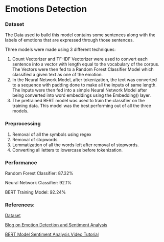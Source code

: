 # Emotions Detection

### Dataset

The Data used to build this model contains some sentences along with the labels of emotions that are expressed through those sentences.

Three models were made using 3 different techniques:

1. Count Vectorizer and TF-IDF Vectorizer were used to convert each sentence into a vector with length equal to the vocabulary of the corpus. The Vectors were then fed to a Random Forest Classifier Model which classified a given text as one of the emotion. 
2. In the Neural Network Model, after tokenization, the text was converted to a sequence with padding done to make all the inputs of same length. The Inputs were then fed into a simple Neural Network Model after being converted into word embeddings using the Embedding() layer. 
3. The pretrained BERT model was used to train the classifier on the training data. This model was the best performing out of all the three models.

### Preprocessing

1. Removal of all the symbols using regex
2. Removal of stopwords
3. Lemmatization of all the words left after removal of stopwords.
4. Converting all letters to lowercase before tokenization. 

### Performance

Random Forest Classifier: 87.32%

Neural Network Classifier: 92.1%

BERT Training Model: 92.24%

### References:

[Dataset](https://www.kaggle.com/c/sa-emotions)

[Blog on Emotion Detection and Sentiment Analysis](https://medium.com/neuronio/from-sentiment-analysis-to-emotion-recognition-a-nlp-story-bcc9d6ff61ae)

[BERT Model Sentiment Analysis Video Tutorial](https://www.youtube.com/watch?v=8N-nM3QW7O0)
